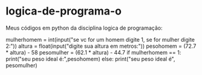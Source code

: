 # logica-de-programa-o
Meus códigos em python da disciplina logica de programação:


mulherhomem = int(input("se vc for um homem digite 1, se for mulher digite 2:"))
altura = float(input("digite sua altura em metros:"))
pesohomem = (72.7 * altura) - 58
pesomulher = (62.1 * altura) - 44.7
if mulherhomem == 1:
    print("seu peso ideal é:",pesohomem)
else:
    print("seu  peso ideal é", pesomulher)
